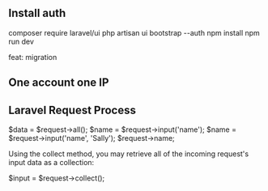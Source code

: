 ## Install auth

composer require laravel/ui
php artisan ui bootstrap --auth
npm install
npm run dev

feat:
migration

## One account one IP

## Laravel Request Process
$data = $request->all();
$name = $request->input('name');
$name = $request->input('name', 'Sally');
$request->name;

Using the collect method, you may retrieve all of the incoming request's input data as a collection:

$input = $request->collect();
